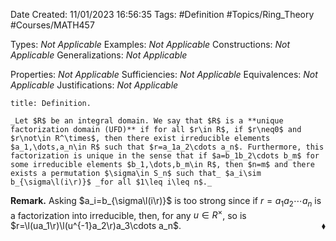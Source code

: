 <div class="topSpace"></div>

Date Created: 11/01/2023 16:56:35
Tags: #Definition #Topics/Ring_Theory #Courses/MATH457

Types: _Not Applicable_
Examples: _Not Applicable_
Constructions: _Not Applicable_
Generalizations: _Not Applicable_

Properties: _Not Applicable_
Sufficiencies: _Not Applicable_
Equivalences: _Not Applicable_
Justifications: _Not Applicable_

``` ad-Definition
title: Definition.

_Let $R$ be an integral domain. We say that $R$ is a **unique factorization domain (UFD)** if for all $r\in R$, if $r\neq0$ and $r\not\in R^\times$, then there exist irreducible elements $a_1,\dots,a_n\in R$ such that $r=a_1a_2\cdots a_n$. Furthermore, this factorization is unique in the sense that if $a=b_1b_2\cdots b_m$ for some irreducible elements $b_1,\dots,b_m\in R$, then $n=m$ and there exists a permutation $\sigma\in S_n$ such that_ $a_i\sim b_{\sigma\l(i\r)}$ _for all $1\leq i\leq n$._

```

**Remark.** Asking $a_i=b_{\sigma\l(i\r)}$ is too strong since if $r=a_1a_2\cdots a_n$ is a factorization into irreducible, then, for any $u\in R^\times$, so is $r=\l(ua_1\r)\l(u^{-1}a_2\r)a_3\cdots a_n$.<span style="float:right;">$\blacklozenge$</span>
